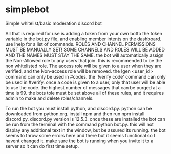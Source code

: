 # simplebot
Simple whitelist/basic moderation discord bot

All that is required for use is adding a token from your own botto the token variable in the bot.py file, and enabling member intents on the dashboard. use !help for a list of commands. ROLES AND CHANNEL PERMISSIONS MUST BE MANUALLY SET! SOME CHANNELS AND ROLES WILL BE ADDED AND THE NAMES MUST STAY THE SAME. the bot will automatically assign the Non-Allowed role to any users that join. this is recommended to be the non whitelisted role. The access role will be given to a user when they are verified, and the Non-access role will be removed. the !gen <user_id> command can only be used in #codes. the '!verify code' command can only be used in #verify. once a code is given to a user, only that user will be able to use the code. the highest number of messages that can be purged at a time is 99. the bots tole must be set above all of these rules, and it requires admin to make and delete roles/channels.

To run the bot you must install python, and discord.py. python can be downloaded from python.org. install npm and then run npm install discord.py. discord.py version is 12.5.3. once these are installed the bot can be run from the terminal with the command python bot.py. this will not display any additional text in the window, but be assured its running. the bot seems to throw some errors here and there but it seems functional so I havent changed it. make sure the bot is running when you invite it to a server so it can do first time setup.
